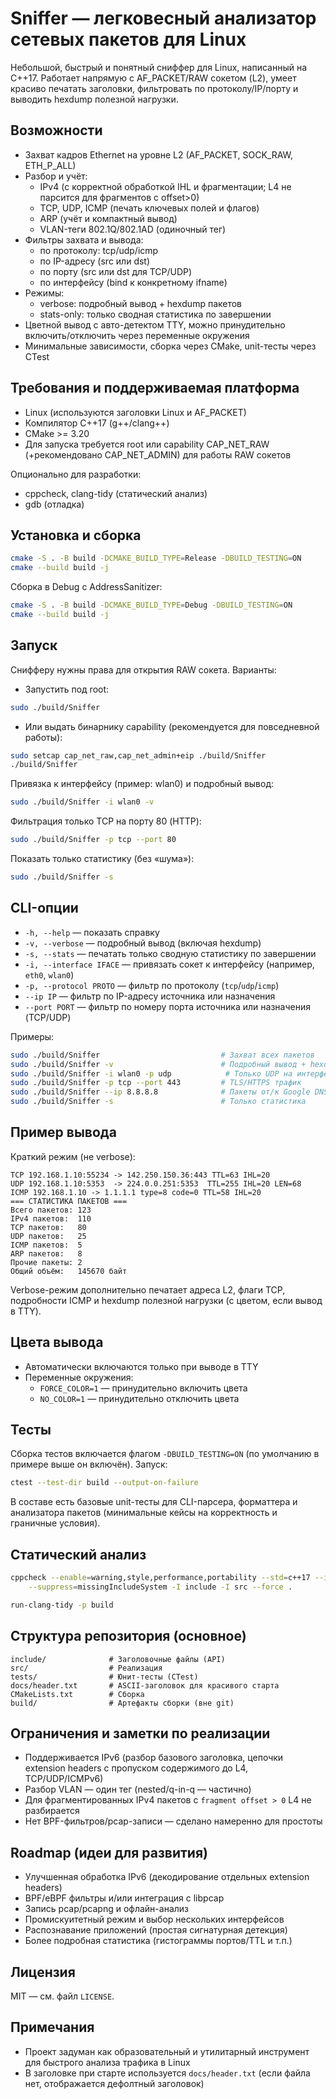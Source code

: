 # Sniffer — легковесный анализатор сетевых пакетов для Linux

Небольшой, быстрый и понятный сниффер для Linux, написанный на C++17. Работает напрямую с AF_PACKET/RAW сокетом (L2), умеет красиво печатать заголовки, фильтровать по протоколу/IP/порту и выводить hexdump полезной нагрузки.


## Возможности

- Захват кадров Ethernet на уровне L2 (AF_PACKET, SOCK_RAW, ETH_P_ALL)
- Разбор и учёт:
	- IPv4 (с корректной обработкой IHL и фрагментации; L4 не парсится для фрагментов с offset>0)
	- TCP, UDP, ICMP (печать ключевых полей и флагов)
	- ARP (учёт и компактный вывод)
	- VLAN-теги 802.1Q/802.1AD (одиночный тег)
- Фильтры захвата и вывода:
	- по протоколу: tcp/udp/icmp
	- по IP-адресу (src или dst)
	- по порту (src или dst для TCP/UDP)
	- по интерфейсу (bind к конкретному ifname)
- Режимы:
	- verbose: подробный вывод + hexdump пакетов
	- stats-only: только сводная статистика по завершении
- Цветной вывод с авто-детектом TTY, можно принудительно включить/отключить через переменные окружения
- Минимальные зависимости, сборка через CMake, unit-тесты через CTest


## Требования и поддерживаемая платформа

- Linux (используются заголовки Linux и AF_PACKET)
- Компилятор C++17 (g++/clang++)
- CMake >= 3.20
- Для запуска требуется root или capability CAP_NET_RAW (+рекомендовано CAP_NET_ADMIN) для работы RAW сокетов

Опционально для разработки:
- cppcheck, clang-tidy (статический анализ)
- gdb (отладка)


## Установка и сборка

```bash
cmake -S . -B build -DCMAKE_BUILD_TYPE=Release -DBUILD_TESTING=ON
cmake --build build -j
```

Сборка в Debug с AddressSanitizer:

```bash
cmake -S . -B build -DCMAKE_BUILD_TYPE=Debug -DBUILD_TESTING=ON
cmake --build build -j
```


## Запуск

Снифферу нужны права для открытия RAW сокета. Варианты:

- Запустить под root:

```bash
sudo ./build/Sniffer
```

- Или выдать бинарнику capability (рекомендуется для повседневной работы):

```bash
sudo setcap cap_net_raw,cap_net_admin+eip ./build/Sniffer
./build/Sniffer
```

Привязка к интерфейсу (пример: wlan0) и подробный вывод:

```bash
sudo ./build/Sniffer -i wlan0 -v
```

Фильтрация только TCP на порту 80 (HTTP):

```bash
sudo ./build/Sniffer -p tcp --port 80
```

Показать только статистику (без «шума»):

```bash
sudo ./build/Sniffer -s
```


## CLI-опции

- `-h, --help` — показать справку
- `-v, --verbose` — подробный вывод (включая hexdump)
- `-s, --stats` — печатать только сводную статистику по завершении
- `-i, --interface IFACE` — привязать сокет к интерфейсу (например, `eth0`, `wlan0`)
- `-p, --protocol PROTO` — фильтр по протоколу (`tcp`/`udp`/`icmp`)
- `--ip IP` — фильтр по IP-адресу источника или назначения
- `--port PORT` — фильтр по номеру порта источника или назначения (TCP/UDP)

Примеры:

```bash
sudo ./build/Sniffer                           # Захват всех пакетов
sudo ./build/Sniffer -v                        # Подробный вывод + hexdump
sudo ./build/Sniffer -i wlan0 -p udp            # Только UDP на интерфейсе wlan0
sudo ./build/Sniffer -p tcp --port 443         # TLS/HTTPS трафик
sudo ./build/Sniffer --ip 8.8.8.8              # Пакеты от/к Google DNS
sudo ./build/Sniffer -s                        # Только статистика
```


## Пример вывода

Краткий режим (не verbose):

```
TCP 192.168.1.10:55234 -> 142.250.150.36:443 TTL=63 IHL=20
UDP 192.168.1.10:5353  -> 224.0.0.251:5353  TTL=255 IHL=20 LEN=68
ICMP 192.168.1.10 -> 1.1.1.1 type=8 code=0 TTL=58 IHL=20
=== СТАТИСТИКА ПАКЕТОВ ===
Всего пакетов: 123
IPv4 пакетов:  110
TCP пакетов:   80
UDP пакетов:   25
ICMP пакетов:  5
ARP пакетов:   8
Прочие пакеты: 2
Общий объём:   145670 байт
```

Verbose-режим дополнительно печатает адреса L2, флаги TCP, подробности ICMP и hexdump полезной нагрузки (с цветом, если вывод в TTY).


## Цвета вывода

- Автоматически включаются только при выводе в TTY
- Переменные окружения:
	- `FORCE_COLOR=1` — принудительно включить цвета
	- `NO_COLOR=1` — принудительно отключить цвета


## Тесты

Сборка тестов включается флагом `-DBUILD_TESTING=ON` (по умолчанию в примере выше он включён). Запуск:

```bash
ctest --test-dir build --output-on-failure
```

В составе есть базовые unit-тесты для CLI-парсера, форматтера и анализатора пакетов (минимальные кейсы на корректность и граничные условия).


## Статический анализ

```bash
cppcheck --enable=warning,style,performance,portability --std=c++17 --inline-suppr \
	--suppress=missingIncludeSystem -I include -I src --force .

run-clang-tidy -p build
```
## Структура репозитория (основное)

```
include/              # Заголовочные файлы (API)
src/                  # Реализация
tests/                # Юнит-тесты (CTest)
docs/header.txt       # ASCII-заголовок для красивого старта
CMakeLists.txt        # Сборка
build/                # Артефакты сборки (вне git)
```


## Ограничения и заметки по реализации

- Поддерживается IPv6 (разбор базового заголовка, цепочки extension headers с пропуском содержимого до L4, TCP/UDP/ICMPv6)
- Разбор VLAN — один тег (nested/q-in-q — частично)
- Для фрагментированных IPv4 пакетов с `fragment offset > 0` L4 не разбирается
- Нет BPF-фильтров/pcap-записи — сделано намеренно для простоты


## Roadmap (идеи для развития)

- Улучшенная обработка IPv6 (декодирование отдельных extension headers)
- BPF/eBPF фильтры и/или интеграция с libpcap
- Запись pcap/pcapng и офлайн-анализ
- Промискуитетный режим и выбор нескольких интерфейсов
- Распознавание приложений (простая сигнатурная детекция)
- Более подробная статистика (гистограммы портов/TTL и т.п.)

## Лицензия

MIT — см. файл `LICENSE`.


## Примечания

- Проект задуман как образовательный и утилитарный инструмент для быстрого анализа трафика в Linux
- В заголовке при старте используется `docs/header.txt` (если файла нет, отображается дефолтный заголовок)

